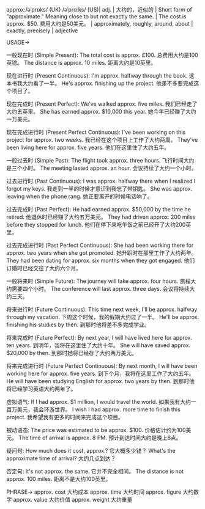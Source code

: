 approx:/əˈprɒks/ (UK) /əˈprɑːks/ (US)| adj. | 大约的，近似的 | Short form of "approximate."  Meaning close to but not exactly the same. | The cost is approx. $50.  费用大约是50美元。 | approximately, roughly, around, about | exactly, precisely | adjective

USAGE->

一般现在时 (Simple Present):
The total cost is approx. £100.  总费用大约是100英镑。
The distance is approx. 10 miles.  距离大约是10英里。

现在进行时 (Present Continuous):
I'm approx. halfway through the book.  这本书我大约看了一半。
He's approx. finishing up the project.  他差不多要完成这个项目了。


现在完成时 (Present Perfect):
We've walked approx. five miles. 我们已经走了大约五英里。
She has earned approx. $10,000 this year. 她今年已经赚了大约一万美元。

现在完成进行时 (Present Perfect Continuous):
I've been working on this project for approx. two weeks.  我已经在这个项目上工作了大约两周。
They've been living here for approx. five years.  他们在这里住了大约五年。


一般过去时 (Simple Past):
The flight took approx. three hours.  飞行时间大约是三个小时。
The meeting lasted approx. an hour. 会议持续了大约一个小时。

过去进行时 (Past Continuous):
I was approx. halfway there when I realized I forgot my keys.  我走到一半的时候才意识到我忘了带钥匙。
She was approx. leaving when the phone rang.  她正要离开的时候电话响了。


过去完成时 (Past Perfect):
He had earned approx. $50,000 by the time he retired.  他退休时已经赚了大约五万美元。
They had driven approx. 200 miles before they stopped for lunch.  他们在停下来吃午饭之前已经开了大约200英里。


过去完成进行时 (Past Perfect Continuous):
She had been working there for approx. two years when she got promoted.  她升职时在那里工作了大约两年。
They had been dating for approx. six months when they got engaged.  他们订婚时已经交往了大约六个月。


一般将来时 (Simple Future):
The journey will take approx. four hours.  旅程大约需要四个小时。
The conference will last approx. three days.  会议将持续大约三天。


将来进行时 (Future Continuous):
This time next week, I'll be approx. halfway through my vacation.  下周这个时候，我的假期大约过了一半。
He'll be approx. finishing his studies by then.  到那时他将差不多完成学业。


将来完成时 (Future Perfect):
By next year, I will have lived here for approx. ten years.  到明年，我将在这里住了大约十年。
She will have saved approx. $20,000 by then.  到那时她将已经存了大约两万美元。

将来完成进行时 (Future Perfect Continuous):
By next month, I will have been working here for approx. five years.  到下个月，我将在这里工作了大约五年。
He will have been studying English for approx. two years by then.  到那时他将已经学习英语大约两年了。



虚拟语气:
If I had approx. $1 million, I would travel the world.  如果我有大约一百万美元，我会环游世界。
I wish I had approx. more time to finish this project.  我希望我有更多的时间来完成这个项目。


被动语态:
The price was estimated to be approx. $100.  价格估计约为100美元。
The time of arrival is approx. 8 PM.  预计到达时间大约是晚上8点。


疑问句:
How much does it cost, approx.?  它大概多少钱？
What's the approximate time of arrival?  大约几点到达？


否定句:
It's not approx. the same.  它并不完全相同。
The distance is not approx. 100 miles.  距离不是大约100英里。


PHRASE->
approx. cost 大约成本
approx. time 大约时间
approx. figure 大约数字
approx. value 大约价值
approx. weight 大约重量
